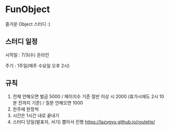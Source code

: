 # FunObject
즐거운 Object 스터디 :)

## 스터디 일정
시작일 : 7/3(수) 온라인

주기 : 1주일(매주 수요일 오후 2시)

## 규칙
1. 전체 안해오면 벌금 5000 / 페이지수 기준 절반 이상 시 2000 (휴가시에도 2시 10분 전까지 기준) / 질문 안해오면 1000
2. 한주에 한장씩
3. 시간은 1시간 내로 끝내기
4. 스터디 당일(발표자, 서기) 뽑아서 진행
https://lazygyu.github.io/roulette/
